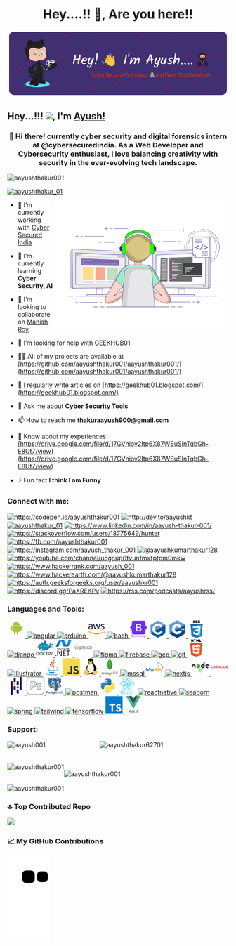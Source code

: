 <h1 align="center">Hey....!! 👋, Are you here!!</h1>

![Header](./github-header-image.png)

## Hey...!!! <img src="https://github.com/TheDudeThatCode/TheDudeThatCode/blob/master/Assets/Hi.gif" width="29px">, I'm [Ayush!](https://aayushthakur001.github.io)



<h3 align="center">👋 Hi there! currently cyber security and digital forensics intern at @cybersecuredindia. As a Web Developer and Cybersecurity enthusiast, I love balancing creativity with security in the ever-evolving tech landscape.</h3>

<p align="left"> <img src="https://komarev.com/ghpvc/?username=aayushthakur001&label=Profile%20views&color=0e75b6&style=flat" alt="aayushthakur001" /> </p>

<p align="left"> <a href="https://twitter.com/aayushthakur_01" target="blank"><img src="https://img.shields.io/twitter/follow/aayushthakur_01?logo=twitter&style=for-the-badge" alt="aayushthakur_01" /></a> </p>



<img align="right" alt="Coding" width="400" src="https://raw.githubusercontent.com/devSouvik/devSouvik/master/gif3.gif">



- 🔭 I’m currently working with [Cyber Secured India](https://cybersecuredindia.com/)

- 🌱 I’m currently learning **Cyber Security, AI**

- 👯 I’m looking to collaborate on [Manish Roy](https://github.com/mroy0817/myntra-dashboad-clone)

- 🤝 I’m looking for help with [GEEKHUB01](https://geekhub01.blogspot.com/)

- 👨‍💻 All of my projects are available at [https://github.com/aayushthakur001/aayushthakur001/](https://github.com/aayushthakur001/aayushthakur001/)

- 📝 I regularly write articles on [https://geekhub01.blogspot.com/](https://geekhub01.blogspot.com/)

- 💬 Ask me about **Cyber Security Tools**

- 📫 How to reach me **thakuraayush900@gmail.com**

- 📄 Know about my experiences [https://drive.google.com/file/d/17GVniov2Itp6X87WSuSInTqbGh-E8Ut7/view](https://drive.google.com/file/d/17GVniov2Itp6X87WSuSInTqbGh-E8Ut7/view)

- ⚡ Fun fact **I think I am Funny**

<h3 align="left">Connect with me:</h3>
<p align="left">
<a href="https://codepen.io/https://codepen.io/aayushthakur001" target="blank"><img align="center" src="https://raw.githubusercontent.com/rahuldkjain/github-profile-readme-generator/master/src/images/icons/Social/codepen.svg" alt="https://codepen.io/aayushthakur001" height="30" width="40" /></a>
<a href="https://dev.to/http://dev.to/aayushkt" target="blank"><img align="center" src="https://raw.githubusercontent.com/rahuldkjain/github-profile-readme-generator/master/src/images/icons/Social/devto.svg" alt="http://dev.to/aayushkt" height="30" width="40" /></a>
<a href="https://twitter.com/aayushthakur_01" target="blank"><img align="center" src="https://raw.githubusercontent.com/rahuldkjain/github-profile-readme-generator/master/src/images/icons/Social/twitter.svg" alt="aayushthakur_01" height="30" width="40" /></a>
<a href="https://linkedin.com/in/https://www.linkedin.com/in/aayush-thakur-001/" target="blank"><img align="center" src="https://raw.githubusercontent.com/rahuldkjain/github-profile-readme-generator/master/src/images/icons/Social/linked-in-alt.svg" alt="https://www.linkedin.com/in/aayush-thakur-001/" height="30" width="40" /></a>
<a href="https://stackoverflow.com/users/https://stackoverflow.com/users/18775649/hunter" target="blank"><img align="center" src="https://raw.githubusercontent.com/rahuldkjain/github-profile-readme-generator/master/src/images/icons/Social/stack-overflow.svg" alt="https://stackoverflow.com/users/18775649/hunter" height="30" width="40" /></a>
<a href="https://fb.com/https://fb.com/aayushthakur001" target="blank"><img align="center" src="https://raw.githubusercontent.com/rahuldkjain/github-profile-readme-generator/master/src/images/icons/Social/facebook.svg" alt="https://fb.com/aayushthakur001" height="30" width="40" /></a>
<a href="https://instagram.com/https://instagram.com/aayush_thakur_001" target="blank"><img align="center" src="https://raw.githubusercontent.com/rahuldkjain/github-profile-readme-generator/master/src/images/icons/Social/instagram.svg" alt="https://instagram.com/aayush_thakur_001" height="30" width="40" /></a>
<a href="https://medium.com/@aayushkumarthakur128" target="blank"><img align="center" src="https://raw.githubusercontent.com/rahuldkjain/github-profile-readme-generator/master/src/images/icons/Social/medium.svg" alt="@aayushkumarthakur128" height="30" width="40" /></a>
<a href="https://www.youtube.com/c/https://youtube.com/channel/ucgnupi1tvunfmxfptpm0mkw" target="blank"><img align="center" src="https://raw.githubusercontent.com/rahuldkjain/github-profile-readme-generator/master/src/images/icons/Social/youtube.svg" alt="https://youtube.com/channel/ucgnupi1tvunfmxfptpm0mkw" height="30" width="40" /></a>
<a href="https://www.hackerrank.com/https://www.hackerrank.com/aayush_001" target="blank"><img align="center" src="https://raw.githubusercontent.com/rahuldkjain/github-profile-readme-generator/master/src/images/icons/Social/hackerrank.svg" alt="https://www.hackerrank.com/aayush_001" height="30" width="40" /></a>
<a href="https://www.hackerearth.com/https://www.hackerearth.com/@aayushkumarthakur128" target="blank"><img align="center" src="https://raw.githubusercontent.com/rahuldkjain/github-profile-readme-generator/master/src/images/icons/Social/hackerearth.svg" alt="https://www.hackerearth.com/@aayushkumarthakur128" height="30" width="40" /></a>
<a href="https://auth.geeksforgeeks.org/user/https://auth.geeksforgeeks.org/user/aayushkr001" target="blank"><img align="center" src="https://raw.githubusercontent.com/rahuldkjain/github-profile-readme-generator/master/src/images/icons/Social/geeks-for-geeks.svg" alt="https://auth.geeksforgeeks.org/user/aayushkr001" height="30" width="40" /></a>
<a href="https://discord.gg/https://discord.gg/PaXREKPv" target="blank"><img align="center" src="https://raw.githubusercontent.com/rahuldkjain/github-profile-readme-generator/master/src/images/icons/Social/discord.svg" alt="https://discord.gg/PaXREKPv" height="30" width="40" /></a>
<a href="/https://rss.com/podcasts/aayushrss/" target="blank"><img align="center" src="https://raw.githubusercontent.com/rahuldkjain/github-profile-readme-generator/master/src/images/icons/Social/rss.svg" alt="https://rss.com/podcasts/aayushrss/" height="30" width="40" /></a>
</p>

<h3 align="left">Languages and Tools:</h3>
<p align="left"> <a href="https://developer.android.com" target="_blank" rel="noreferrer"> <img src="https://raw.githubusercontent.com/devicons/devicon/master/icons/android/android-original-wordmark.svg" alt="android" width="40" height="40"/> </a> <a href="https://angular.io" target="_blank" rel="noreferrer"> <img src="https://angular.io/assets/images/logos/angular/angular.svg" alt="angular" width="40" height="40"/> </a> <a href="https://www.arduino.cc/" target="_blank" rel="noreferrer"> <img src="https://cdn.worldvectorlogo.com/logos/arduino-1.svg" alt="arduino" width="40" height="40"/> </a> <a href="https://aws.amazon.com" target="_blank" rel="noreferrer"> <img src="https://raw.githubusercontent.com/devicons/devicon/master/icons/amazonwebservices/amazonwebservices-original-wordmark.svg" alt="aws" width="40" height="40"/> </a> <a href="https://www.gnu.org/software/bash/" target="_blank" rel="noreferrer"> <img src="https://www.vectorlogo.zone/logos/gnu_bash/gnu_bash-icon.svg" alt="bash" width="40" height="40"/> </a> <a href="https://getbootstrap.com" target="_blank" rel="noreferrer"> <img src="https://raw.githubusercontent.com/devicons/devicon/master/icons/bootstrap/bootstrap-plain-wordmark.svg" alt="bootstrap" width="40" height="40"/> </a> <a href="https://www.cprogramming.com/" target="_blank" rel="noreferrer"> <img src="https://raw.githubusercontent.com/devicons/devicon/master/icons/c/c-original.svg" alt="c" width="40" height="40"/> </a> <a href="https://www.w3schools.com/cpp/" target="_blank" rel="noreferrer"> <img src="https://raw.githubusercontent.com/devicons/devicon/master/icons/cplusplus/cplusplus-original.svg" alt="cplusplus" width="40" height="40"/> </a> <a href="https://www.w3schools.com/css/" target="_blank" rel="noreferrer"> <img src="https://raw.githubusercontent.com/devicons/devicon/master/icons/css3/css3-original-wordmark.svg" alt="css3" width="40" height="40"/> </a> <a href="https://www.djangoproject.com/" target="_blank" rel="noreferrer"> <img src="https://cdn.worldvectorlogo.com/logos/django.svg" alt="django" width="40" height="40"/> </a> <a href="https://www.docker.com/" target="_blank" rel="noreferrer"> <img src="https://raw.githubusercontent.com/devicons/devicon/master/icons/docker/docker-original-wordmark.svg" alt="docker" width="40" height="40"/> </a> <a href="https://dotnet.microsoft.com/" target="_blank" rel="noreferrer"> <img src="https://raw.githubusercontent.com/devicons/devicon/master/icons/dot-net/dot-net-original-wordmark.svg" alt="dotnet" width="40" height="40"/> </a> <a href="https://expressjs.com" target="_blank" rel="noreferrer"> <img src="https://raw.githubusercontent.com/devicons/devicon/master/icons/express/express-original-wordmark.svg" alt="express" width="40" height="40"/> </a> <a href="https://www.figma.com/" target="_blank" rel="noreferrer"> <img src="https://www.vectorlogo.zone/logos/figma/figma-icon.svg" alt="figma" width="40" height="40"/> </a> <a href="https://firebase.google.com/" target="_blank" rel="noreferrer"> <img src="https://www.vectorlogo.zone/logos/firebase/firebase-icon.svg" alt="firebase" width="40" height="40"/> </a> <a href="https://cloud.google.com" target="_blank" rel="noreferrer"> <img src="https://www.vectorlogo.zone/logos/google_cloud/google_cloud-icon.svg" alt="gcp" width="40" height="40"/> </a> <a href="https://git-scm.com/" target="_blank" rel="noreferrer"> <img src="https://www.vectorlogo.zone/logos/git-scm/git-scm-icon.svg" alt="git" width="40" height="40"/> </a> <a href="https://www.w3.org/html/" target="_blank" rel="noreferrer"> <img src="https://raw.githubusercontent.com/devicons/devicon/master/icons/html5/html5-original-wordmark.svg" alt="html5" width="40" height="40"/> </a> <a href="https://www.adobe.com/in/products/illustrator.html" target="_blank" rel="noreferrer"> <img src="https://www.vectorlogo.zone/logos/adobe_illustrator/adobe_illustrator-icon.svg" alt="illustrator" width="40" height="40"/> </a> <a href="https://www.java.com" target="_blank" rel="noreferrer"> <img src="https://raw.githubusercontent.com/devicons/devicon/master/icons/java/java-original.svg" alt="java" width="40" height="40"/> </a> <a href="https://developer.mozilla.org/en-US/docs/Web/JavaScript" target="_blank" rel="noreferrer"> <img src="https://raw.githubusercontent.com/devicons/devicon/master/icons/javascript/javascript-original.svg" alt="javascript" width="40" height="40"/> </a> <a href="https://www.linux.org/" target="_blank" rel="noreferrer"> <img src="https://raw.githubusercontent.com/devicons/devicon/master/icons/linux/linux-original.svg" alt="linux" width="40" height="40"/> </a> <a href="https://www.mongodb.com/" target="_blank" rel="noreferrer"> <img src="https://raw.githubusercontent.com/devicons/devicon/master/icons/mongodb/mongodb-original-wordmark.svg" alt="mongodb" width="40" height="40"/> </a> <a href="https://www.microsoft.com/en-us/sql-server" target="_blank" rel="noreferrer"> <img src="https://www.svgrepo.com/show/303229/microsoft-sql-server-logo.svg" alt="mssql" width="40" height="40"/> </a> <a href="https://www.mysql.com/" target="_blank" rel="noreferrer"> <img src="https://raw.githubusercontent.com/devicons/devicon/master/icons/mysql/mysql-original-wordmark.svg" alt="mysql" width="40" height="40"/> </a> <a href="https://nextjs.org/" target="_blank" rel="noreferrer"> <img src="https://cdn.worldvectorlogo.com/logos/nextjs-2.svg" alt="nextjs" width="40" height="40"/> </a> <a href="https://nodejs.org" target="_blank" rel="noreferrer"> <img src="https://raw.githubusercontent.com/devicons/devicon/master/icons/nodejs/nodejs-original-wordmark.svg" alt="nodejs" width="40" height="40"/> </a> <a href="https://www.oracle.com/" target="_blank" rel="noreferrer"> <img src="https://raw.githubusercontent.com/devicons/devicon/master/icons/oracle/oracle-original.svg" alt="oracle" width="40" height="40"/> </a> <a href="https://pandas.pydata.org/" target="_blank" rel="noreferrer"> <img src="https://raw.githubusercontent.com/devicons/devicon/2ae2a900d2f041da66e950e4d48052658d850630/icons/pandas/pandas-original.svg" alt="pandas" width="40" height="40"/> </a> <a href="https://www.photoshop.com/en" target="_blank" rel="noreferrer"> <img src="https://raw.githubusercontent.com/devicons/devicon/master/icons/photoshop/photoshop-line.svg" alt="photoshop" width="40" height="40"/> </a> <a href="https://www.postgresql.org" target="_blank" rel="noreferrer"> <img src="https://raw.githubusercontent.com/devicons/devicon/master/icons/postgresql/postgresql-original-wordmark.svg" alt="postgresql" width="40" height="40"/> </a> <a href="https://postman.com" target="_blank" rel="noreferrer"> <img src="https://www.vectorlogo.zone/logos/getpostman/getpostman-icon.svg" alt="postman" width="40" height="40"/> </a> <a href="https://www.python.org" target="_blank" rel="noreferrer"> <img src="https://raw.githubusercontent.com/devicons/devicon/master/icons/python/python-original.svg" alt="python" width="40" height="40"/> </a> <a href="https://reactjs.org/" target="_blank" rel="noreferrer"> <img src="https://raw.githubusercontent.com/devicons/devicon/master/icons/react/react-original-wordmark.svg" alt="react" width="40" height="40"/> </a> <a href="https://reactnative.dev/" target="_blank" rel="noreferrer"> <img src="https://reactnative.dev/img/header_logo.svg" alt="reactnative" width="40" height="40"/> </a> <a href="https://seaborn.pydata.org/" target="_blank" rel="noreferrer"> <img src="https://seaborn.pydata.org/_images/logo-mark-lightbg.svg" alt="seaborn" width="40" height="40"/> </a> <a href="https://spring.io/" target="_blank" rel="noreferrer"> <img src="https://www.vectorlogo.zone/logos/springio/springio-icon.svg" alt="spring" width="40" height="40"/> </a> <a href="https://tailwindcss.com/" target="_blank" rel="noreferrer"> <img src="https://www.vectorlogo.zone/logos/tailwindcss/tailwindcss-icon.svg" alt="tailwind" width="40" height="40"/> </a> <a href="https://www.tensorflow.org" target="_blank" rel="noreferrer"> <img src="https://www.vectorlogo.zone/logos/tensorflow/tensorflow-icon.svg" alt="tensorflow" width="40" height="40"/> </a> <a href="https://www.typescriptlang.org/" target="_blank" rel="noreferrer"> <img src="https://raw.githubusercontent.com/devicons/devicon/master/icons/typescript/typescript-original.svg" alt="typescript" width="40" height="40"/> </a> <a href="https://vuejs.org/" target="_blank" rel="noreferrer"> <img src="https://raw.githubusercontent.com/devicons/devicon/master/icons/vuejs/vuejs-original-wordmark.svg" alt="vuejs" width="40" height="40"/> </a> </p>

<h3 align="left">Support:</h3>
<p><a href="https://www.buymeacoffee.com/aayush001"> <img align="left" src="https://cdn.buymeacoffee.com/buttons/v2/default-yellow.png" height="50" width="210" alt="aayush001" /></a><a href="https://ko-fi.com/aayushthakur62701"> <img align="left" src="https://cdn.ko-fi.com/cdn/kofi3.png?v=3" height="50" width="210" alt="aayushthakur62701" /></a></p><br><br>

<p><img align="left" src="https://github-readme-stats.vercel.app/api/top-langs?username=aayushthakur001&show_icons=true&locale=en&layout=compact" alt="aayushthakur001" /></p>

<p>&nbsp;<img align="center" src="https://github-readme-stats.vercel.app/api?username=aayushthakur001&show_icons=true&locale=en" alt="aayushthakur001" /></p>

<p><img align="center" src="https://github-readme-streak-stats.herokuapp.com/?user=aayushthakur001&" alt="aayushthakur001" /></p>



### 🔝 Top Contributed Repo
![](https://github-contributor-stats.vercel.app/api?username=aayushthakur001&limit=5&theme=flat&combine_all_yearly_contributions=true)


### 📈 My GitHub Contributions
![snake animation](https://github.com/aayushthakur001/aayushthakur001/blob/output/github-contribution-grid-snake2.svg)

